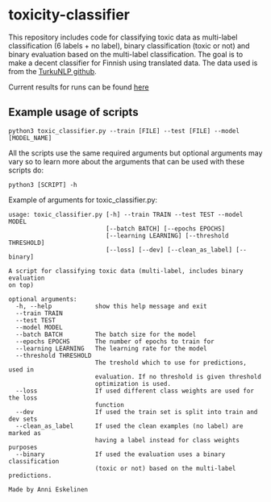 # toxicity-classifier

This repository includes code for classifying toxic data as multi-label classification (6 labels + no label), binary classification (toxic or not) and binary evaluation based on the multi-label classification. The goal is to make a decent classifier for Finnish using translated data. The data used is from the [TurkuNLP github](https://github.com/TurkuNLP/wikipedia-toxicity-data-fi).

Current results for runs can be found [here](https://docs.google.com/spreadsheets/d/1g8Ya5lx80CdqEXHiwKO32EFv2AMNkZzPypzlb1PI6xk/edit?usp=sharing)


## Example usage of scripts

```
python3 toxic_classifier.py --train [FILE] --test [FILE] --model [MODEL_NAME]
```

All the scripts use the same required arguments but optional arguments may vary so to learn more about the arguments that can be used with these scripts do:

```
python3 [SCRIPT] -h
```

Example of arguments for toxic_classifier.py:

```
usage: toxic_classifier.py [-h] --train TRAIN --test TEST --model MODEL
                           [--batch BATCH] [--epochs EPOCHS]
                           [--learning LEARNING] [--threshold THRESHOLD]
                           [--loss] [--dev] [--clean_as_label] [--binary]

A script for classifying toxic data (multi-label, includes binary evaluation
on top)

optional arguments:
  -h, --help            show this help message and exit
  --train TRAIN
  --test TEST
  --model MODEL
  --batch BATCH         The batch size for the model
  --epochs EPOCHS       The number of epochs to train for
  --learning LEARNING   The learning rate for the model
  --threshold THRESHOLD
                        The treshold which to use for predictions, used in
                        evaluation. If no threshold is given threshold
                        optimization is used.
  --loss                If used different class weights are used for the loss
                        function
  --dev                 If used the train set is split into train and dev sets
  --clean_as_label      If used the clean examples (no label) are marked as
                        having a label instead for class weights purposes
  --binary              If used the evaluation uses a binary classification
                        (toxic or not) based on the multi-label predictions.

Made by Anni Eskelinen
```

